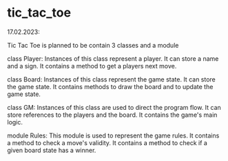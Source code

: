 # tic_tac_toe
17.02.2023:

Tic Tac Toe is planned to be contain 3 classes and a module

class Player:   Instances of this class represent a player. 
                It can store a name and a sign.
                It contains a method to get a players next move.

class Board:    Instances of this class represent the game state.
                It can store the game state.
                It contains methods to draw the board and to update the game state.

class GM:       Instances of this class are used to direct the program flow.
                It can store references to the players and the board.
                It contains the game's main logic.

module Rules:   This module is used to represent the game rules.
                It contains a method to check a move's validity.
                It contains a method to check if a given board state has a winner.
